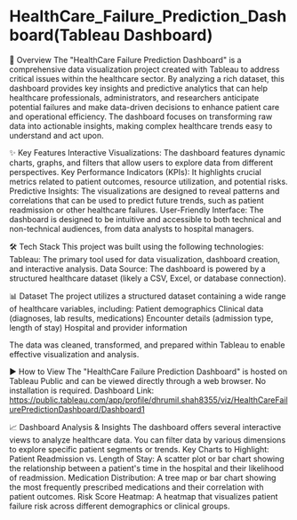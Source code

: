 # HealthCare_Failure_Prediction_Dashboard(Tableau Dashboard)

🏥 Overview
The "HealthCare Failure Prediction Dashboard" is a comprehensive data visualization project created with Tableau to address critical issues within the healthcare sector. By analyzing a rich dataset, this dashboard provides key insights and predictive analytics that can help healthcare professionals, administrators, and researchers anticipate potential failures and make data-driven decisions to enhance patient care and operational efficiency. The dashboard focuses on transforming raw data into actionable insights, making complex healthcare trends easy to understand and act upon.

✨ Key Features
Interactive Visualizations: The dashboard features dynamic charts, graphs, and filters that allow users to explore data from different perspectives.
Key Performance Indicators (KPIs): It highlights crucial metrics related to patient outcomes, resource utilization, and potential risks.
Predictive Insights: The visualizations are designed to reveal patterns and correlations that can be used to predict future trends, such as patient readmission or other healthcare failures.
User-Friendly Interface: The dashboard is designed to be intuitive and accessible to both technical and non-technical audiences, from data analysts to hospital managers.

🛠️ Tech Stack
This project was built using the following technologies:
Tableau: The primary tool used for data visualization, dashboard creation, and interactive analysis.
Data Source: The dashboard is powered by a structured healthcare dataset (likely a CSV, Excel, or database connection).

📊 Dataset
The project utilizes a structured dataset containing a wide range of healthcare variables, including:
Patient demographics
Clinical data (diagnoses, lab results, medications)
Encounter details (admission type, length of stay)
Hospital and provider information

The data was cleaned, transformed, and prepared within Tableau to enable effective visualization and analysis.

▶️ How to View
The "HealthCare Failure Prediction Dashboard" is hosted on Tableau Public and can be viewed directly through a web browser. No installation is required.
Dashboard Link: https://public.tableau.com/app/profile/dhrumil.shah8355/viz/HealthCareFailurePredictionDashboard/Dashboard1

📈 Dashboard Analysis & Insights
The dashboard offers several interactive views to analyze healthcare data. You can filter data by various dimensions to explore specific patient segments or trends.
Key Charts to Highlight:
Patient Readmission vs. Length of Stay: A scatter plot or bar chart showing the relationship between a patient's time in the hospital and their likelihood of readmission.
Medication Distribution: A tree map or bar chart showing the most frequently prescribed medications and their correlation with patient outcomes.
Risk Score Heatmap: A heatmap that visualizes patient failure risk across different demographics or clinical groups.
